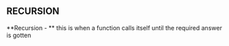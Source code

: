 ## RECURSION

**Recursion - ** this is when a function calls itself until the required answer is gotten
